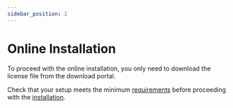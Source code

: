 ```yaml
---
sidebar_position: 2
---
```


# Online Installation

To proceed with the online installation, you only need to download the license file from the download portal.

Check that your setup meets the minimum [requirements](../requirements.md)
before proceeding with the [installation](../install-online/install-online.md).
